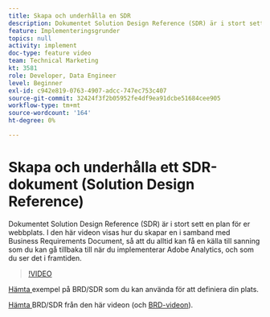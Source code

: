 ```yaml
---
title: Skapa och underhålla en SDR
description: Dokumentet Solution Design Reference (SDR) är i stort sett en plan för er webbplats. I den här videon visas hur du skapar en i samband med dokumentet för affärskrav, så att du alltid kan få en källa till sanning som du kan gå tillbaka till när du implementerar Adobe Analytics, och som du ser det i framtiden.
feature: Implementeringsgrunder
topics: null
activity: implement
doc-type: feature video
team: Technical Marketing
kt: 3581
role: Developer, Data Engineer
level: Beginner
exl-id: c942e819-0763-4907-adcc-747ec753c407
source-git-commit: 32424f3f2b05952fe4df9ea91dcbe51684cee905
workflow-type: tm+mt
source-wordcount: '164'
ht-degree: 0%

---
```


# Skapa och underhålla ett SDR-dokument (Solution Design Reference)

Dokumentet Solution Design Reference (SDR) är i stort sett en plan för er webbplats. I den här videon visas hur du skapar en i samband med Business Requirements Document, så att du alltid kan få en källa till sanning som du kan gå tillbaka till när du implementerar Adobe Analytics, och som du ser det i framtiden.

>[!VIDEO](https://video.tv.adobe.com/v/28754/?quality=12)

[Hämta ](https://analytics.enablementadobe.com/files/brd-sdr-sample-template.xlsx) exempel på BRD/SDR som du kan använda för att definiera din plats.

[Hämta ](https://analytics.enablementadobe.com/files/geometrixx-clothiers-brd-sdr.xlsx) BRD/SDR från den här videon (och  [BRD-videon](creating-a-business-requirements-document.md)).
